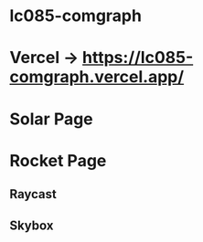 # lc085-comgraph

# Vercel -> https://lc085-comgraph.vercel.app/

# Solar Page
# Rocket Page
## Raycast
## Skybox
